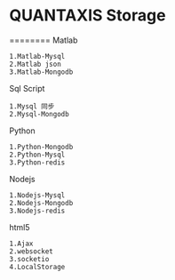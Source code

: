 # QUANTAXIS Storage
========
Matlab
```
1.Matlab-Mysql
2.Matlab json
3.Matlab-Mongodb
```
Sql Script
```
1.Mysql 同步
2.Mysql-Mongodb
```
Python
```
1.Python-Mongodb
2.Python-Mysql
3.Python-redis
```
Nodejs
```
1.Nodejs-Mysql
2.Nodejs-Mongodb
3.Nodejs-redis
```
html5
```
1.Ajax
2.websocket
3.socketio
4.LocalStorage